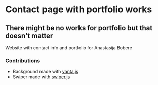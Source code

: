 # Contact page with portfolio works

## There might be no works for portfolio but that doesn't matter

Website with contact info and portfolio for Anastasija Bobere

### Contributions

- Background made with [vanta.js](https://www.vantajs.com/)
- Swiper made with [swiper.js](https://swiperjs.com/)
